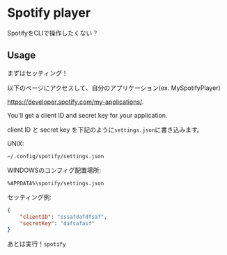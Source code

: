 # Spotify player

SpotifyをCLIで操作したくない？

## Usage

まずはセッティング！

以下のページにアクセスして、自分のアプリケーション(ex. MySpotifyPlayer)

https://developer.spotify.com/my-applications/.

You'll get a client ID and secret key for your application. 

client ID と secret key を下記のように`settings.json`に書き込みます。

UNIX:
```
~/.config/spotify/settings.json
```

WINDOWSのコンフィグ配置場所: 
```
%APPDATA%\spotify/settings.json
```

セッティング例: 
```json
{
    "clientID": "sssafdafdfsaf",
    "secretKey": "dafsafasf"
}
```

あとは実行！`spotify`